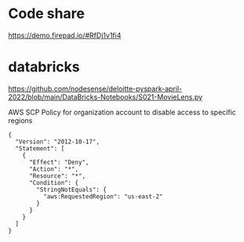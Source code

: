 # Code share

https://demo.firepad.io/#RfDj1v1fi4



# databricks

https://github.com/nodesense/deloitte-pyspark-april-2022/blob/main/DataBricks-Notebooks/S021-MovieLens.py

AWS SCP Policy for organization account to disable access to specific regions

```
{
  "Version": "2012-10-17",
  "Statement": [
    {
      "Effect": "Deny",
      "Action": "*",
      "Resource": "*",
      "Condition": {
        "StringNotEquals": {
          "aws:RequestedRegion": "us-east-2"
        }
      }
    }
  ]
}
```
